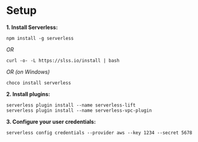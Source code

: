 # Setup

**1. Install Serverless:**

    npm install -g serverless

*OR*

    curl -o- -L https://slss.io/install | bash

*OR (on Windows)*

    choco install serverless


**2. Install plugins:**

    serverless plugin install --name serverless-lift
    serverless plugin install --name serverless-vpc-plugin


**3. Configure your user credentials:**

    serverless config credentials --provider aws --key 1234 --secret 5678
